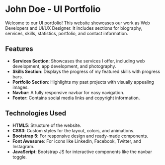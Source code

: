 # John Doe - UI Portfolio

Welcome to our UI portfolio! This website showcases our work as  Web Developers and UI/UX Designer. It includes sections for  biography, services, skills, statistics, portfolio, and contact information.

## Features

- **Services Section**: Showcases the services I offer, including web development, app development, and photography.
- **Skills Section**: Displays the progress of my featured skills with progress bars.
- **Portfolio Section**: Highlights my past projects with visually appealing images.
- **Navbar**: A fully responsive navbar for easy navigation.
- **Footer**: Contains social media links and copyright information.

## Technologies Used

- **HTML5**: Structure of the website.
- **CSS3**: Custom styles for the layout, colors, and animations.
- **Bootstrap 5**: For responsive design and ready-made components.
- **Font Awesome**: For icons like LinkedIn, Facebook, Twitter, and Instagram.
- **JavaScript**: Bootstrap JS for interactive components like the navbar toggle.

